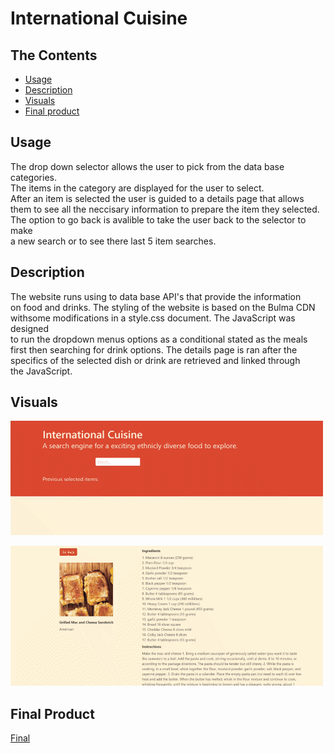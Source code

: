 # International Cuisine
## The Contents

- [Usage](#usage)
- [Description](#description)
- [Visuals](#visuals)
- [Final product](#final-product)

## Usage 
   The drop down selector allows the user to pick from the data base categories.  
   The items in the category are displayed for the user to select.  
   After an item is selected the user is guided to a details page that allows  
   them to see all the neccisary information to prepare the item they selected.  
   The option to go back is avalible to take the user back to the selector to make  
   a new search or to see there last 5 item searches.
 

## Description
   The website runs using to data base API's that provide the information  
   on food and drinks. The styling of the website is based on the Bulma CDN  
   withsome modifications in a style.css document. The JavaScript was designed  
   to run the dropdown menus options as a conditional stated as the meals  
   first then searching for drink options. The details page is ran after the  
   specifics of the selected dish or drink are retrieved and linked through  
   the JavaScript.



## Visuals
![International Cuisine](./assets/images/i-c-01.gif)  

![International Cuisine Detail Page](./assets/images/i-c-02.gif)

## Final Product
[Final](https://mchapm17.github.io/international-cuisine/)
